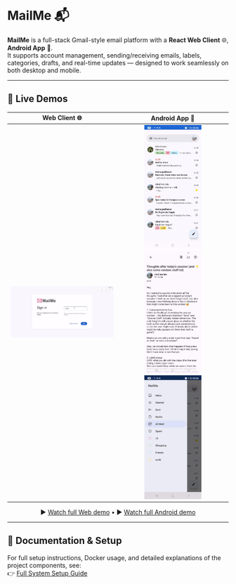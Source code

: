 # MailMe 📬

**MailMe** is a full-stack Gmail-style email platform with a **React Web Client** 🌐, **Android App** 📱.  
It supports account management, sending/receiving emails, labels, categories, drafts, and real-time updates — designed to work seamlessly on both desktop and mobile.

---

## 🎥 Live Demos


| Web Client 🌐 | Android App 📱 |
|:-------------:|:--------------:|
| <img src="wiki/images/web/web_demo.gif" alt="Web Demo" width="400"/> | <img src="wiki/images/app/ui-mailbox1.jpg" alt="Mailbox" width="130"/> <img src="wiki/images/app/ui-mail-details.jpg" alt="Mail Details" width="130"/> <img src="wiki/images/app/ui-sidebar.jpg" alt="Sidebar" width="130"/> |

<p align="center">
  ▶️ <a href="wiki/images/web/web_demo.gif">Watch full Web demo</a> • 
  ▶️ <a href="wiki/images/app/app_demo.gif">Watch full Android demo</a>
</p>

---

## 📖 Documentation & Setup

For full setup instructions, Docker usage, and detailed explanations of the project components, see:  
👉 [Full System Setup Guide](wiki/FullSystemSetup.md)

